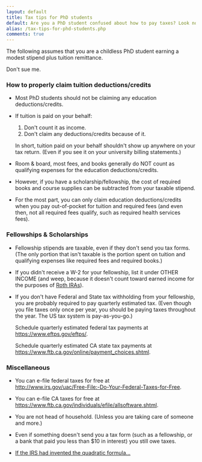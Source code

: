 ```yaml
---
layout: default
title: Tax tips for PhD students
default: Are you a PhD student confused about how to pay taxes? Look no further! Ted explains it all. Mostly. And don't sue him.
alias: /tax-tips-for-phd-students.php
comments: true
---
```


<p>The following assumes that you are a childless PhD student earning a modest stipend plus tuition remittance.</p>

<p>Don't sue me.</p>

<h3>How to properly claim tuition deductions/credits</h3>

<ul>
<li><p>Most PhD students should not be claiming any education deductions/credits.</p></li>

<li><p>If tuition is paid on your behalf:</p>

<ol>
<li>Don't count it as income.</li>
<li>Don't claim any deductions/credits because of it.</li>
</ol></li>

<p>In short, tuition paid on your behalf shouldn't show up anywhere on your tax return. (Even if you see it on your university billing statements.)</p>

<li><p>Room &amp; board, most fees, and books generally do NOT count as qualifying expenses for the education deductions/credits.</p></li>

<li><p>However, if you have a scholarship/fellowship, the cost of required books and course supplies can be subtracted from your taxable stipend.</p>
</li>
<li><p>For the most part, you can only claim education deductions/credits when you pay out-of-pocket for tuition and required fees (and even then, not all required fees qualify, such as required health services fees).</p>
</li>

</ul>
<h3>Fellowships &amp; Scholarships</h3>
<ul>


<li><p>Fellowship stipends are taxable, even if they don't send you tax forms. (The only portion that isn't taxable is the portion spent on tuition and qualifying expenses like required fees and required books.)</p>
</li>
<li><p>If you didn't receive a W-2 for your fellowship, list it under OTHER INCOME (and weep, because it doesn't count toward earned income for the purposes of <a href="/roth-ira/">Roth IRAs</a>).</p>
</li>
<li><p>If you don't have Federal and State tax withholding from your fellowship, you are probably required to pay quarterly estimated tax. (Even though you file taxes only once per year, you should be paying taxes throughout the year. The US tax system is pay-as-you-go.)</p>

<p>Schedule quarterly estimated federal tax payments at <br /><a href="https://www.eftps.gov/eftps/">https://www.eftps.gov/eftps/</a>.</p>

<p>Schedule quarterly estimated CA state tax payments at <br /><a href="https://www.ftb.ca.gov/online/payment_choices.shtml">https://www.ftb.ca.gov/online/payment_choices.shtml</a>.</p>
</li>

</ul>
<h3>Miscellaneous</h3>
<ul>

<li><p>You can e-file federal taxes for free at <br /><a href="http://www.irs.gov/uac/Free-File:-Do-Your-Federal-Taxes-for-Free">http://www.irs.gov/uac/Free-File:-Do-Your-Federal-Taxes-for-Free</a>.</p>
</li>
<li><p>You can e-file CA taxes for free at <br /><a href="https://www.ftb.ca.gov/individuals/efile/allsoftware.shtml">https://www.ftb.ca.gov/individuals/efile/allsoftware.shtml</a>.</p>
</li>
<li><p>You are not head of household. (Unless you are taking care of someone and more.)</p>
</li>
<li><p>Even if something doesn't send you a tax form (such as a fellowship, or a bank that paid you less than $10 in interest) you still owe taxes.</p>
</li>
<li><p><a href="http://www.cs.amherst.edu/~djv/irs.pdf">If the IRS had invented the quadratic formula...</a></p>
</li>

</ul>
